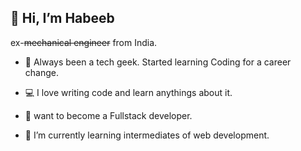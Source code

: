  ## 👋 Hi, I’m Habeeb
 ex-~~mechanical engineer~~ from India.
 
 
- 🔬 Always been a tech geek. Started learning Coding for a career change.
- 💻 I love writing code and learn anythings about it.
 
- 👀 want to become a Fullstack developer.
- 🌱 I’m currently learning intermediates of web development.


